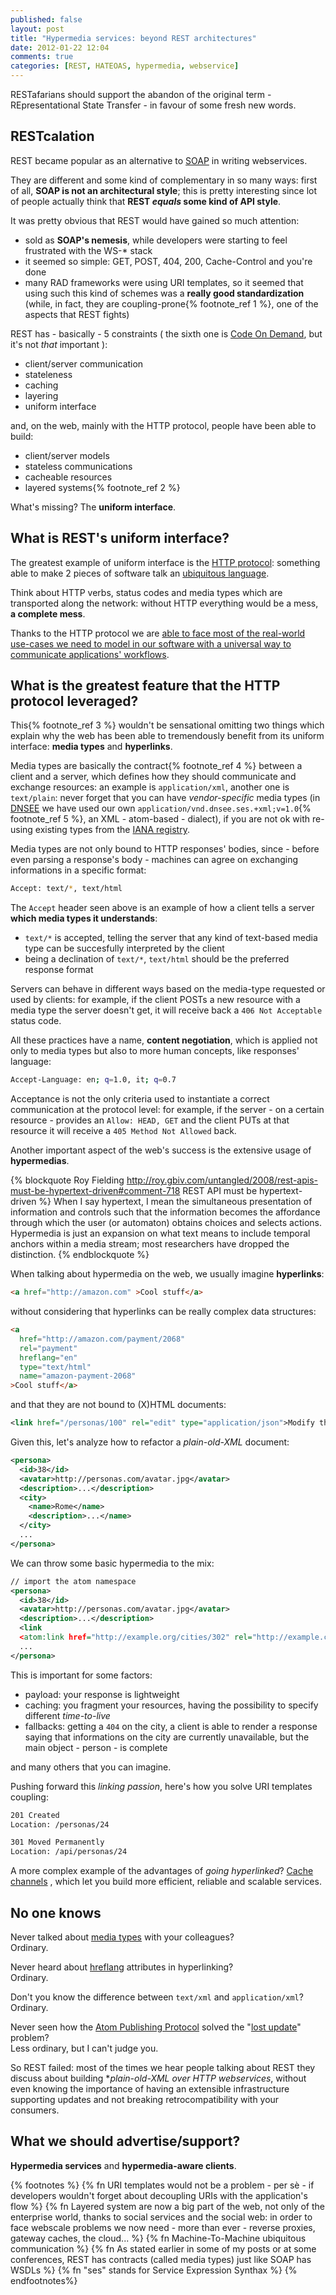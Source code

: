 ```yaml
---
published: false
layout: post
title: "Hypermedia services: beyond REST architectures"
date: 2012-01-22 12:04
comments: true
categories: [REST, HATEOAS, hypermedia, webservice]
---
```


RESTafarians should support the abandon of the
original term - REpresentational State Transfer -  in favour of 
some fresh new words.
<!-- more -->

## RESTcalation ##

REST became popular as an alternative to [SOAP](http://www.w3.org/TR/2000/NOTE-SOAP-20000508/)
in writing webservices.

They are different and some kind of complementary in so many ways: first of all,
**SOAP is not an architectural style**; this is pretty interesting since lot of people
actually think that **REST *equals* some kind of API style**.

It was pretty obvious that REST would have gained so much attention:

* sold as **SOAP's nemesis**, while developers were starting to feel frustrated
with the WS-* stack
* it seemed so simple: GET, POST, 404, 200, Cache-Control and you're done
* many RAD frameworks were using URI templates, so it seemed that using such
this kind of schemes was a **really good standardization** (while, in fact, they
are coupling-prone{% footnote_ref 1 %}, one of the aspects that REST fights)

REST has - basically - 5 constraints ( the sixth one is
[Code On Demand](http://www.ics.uci.edu/~fielding/pubs/dissertation/rest_arch_style.htm#sec_5_1_7),
but it's not *that* important ):

* client/server communication
* stateleness
* caching
* layering
* uniform interface

and, on the web, mainly with the HTTP protocol, people have been able to build:

* client/server models
* stateless communications
* cacheable resources
* layered systems{% footnote_ref 2 %}

What's missing? The **uniform interface**.

## What is REST's uniform interface? ##

The greatest example of uniform interface is the [HTTP protocol](http://my.safaribooksonline.com/9780596809140/1):
something able to make 2 pieces of software talk an [ubiquitous language](http://domaindrivendesign.org/node/132).

Think about HTTP verbs, status codes and media types which are transported along the
network: without HTTP everything would be a mess, **a complete mess**.

Thanks to the HTTP protocol we are [able to face most of the real-world use-cases we need
to model in our software with a universal way to communicate applications' workflows](http://tomayko.com/writings/rest-to-my-wife).

## What is the greatest feature that the HTTP protocol leveraged? ##

This{% footnote_ref 3 %} wouldn't be sensational omitting two things which explain
why the web has been able to tremendously benefit from its uniform interface:
**media types** and **hyperlinks**.

Media types are basically the contract{% footnote_ref 4 %} between a client and
a server, which defines how they should communicate and exchange resources: an
example is `application/xml`, another one is `text/plain`: never forget that
you can have *vendor-specific* media types (in [DNSEE](http://www.dnsee.com) we have
used our own `application/vnd.dnsee.ses.+xml;v=1.0`{% footnote_ref 5 %}, an XML -
atom-based - dialect), if you are not ok with re-using existing types from the
[IANA registry](http://www.iana.org/assignments/media-types/index.html).

Media types are not only bound to HTTP responses' bodies, since - before even
parsing a response's body - machines can agree on exchanging informations in a
specific format:

``` bash The Accept header of an HTTP request
Accept: text/*, text/html
```

The `Accept` header seen above is an example of how a client tells a server
**which media types it understands**: 

* `text/*` is accepted, telling the server that any kind of text-based media
type can be succesfully interpreted by the client
* being a declination of `text/*`, `text/html` should be the preferred response
format

Servers can behave in different ways based on the media-type requested or used by
clients: for example, if the client POSTs a new resource with a media type the
server doesn't get, it will receive back a `406 Not Acceptable` status code.

All these practices have a name, **content negotiation**, which is applied not
only to media types but also to more human concepts, like responses' language:

``` bash Content negotation based on the language of the resource
Accept-Language: en; q=1.0, it; q=0.7
```

Acceptance is not the only criteria used to instantiate a correct communication
at the protocol level: for example, if the server  - on a certain resource -
provides an `Allow: HEAD, GET` and the client PUTs at that resource it will
receive a `405 Method Not Allowed` back.

Another important aspect of the web's success is the extensive usage of
**hypermedias**.

{% blockquote Roy Fielding http://roy.gbiv.com/untangled/2008/rest-apis-must-be-hypertext-driven#comment-718 REST API must be hypertext-driven %}
When I say hypertext, I mean the simultaneous presentation of information and
controls such that the information becomes the affordance through which the user
(or automaton) obtains choices and selects actions. Hypermedia is just an
expansion on what text means to include temporal anchors within a media stream;
most researchers have dropped the distinction.
{% endblockquote %}

When talking about hypermedia on the web, we usually imagine **hyperlinks**:

``` html A simple example of web link
<a href="http://amazon.com" >Cool stuff</a>
```

without considering that hyperlinks can be really complex data structures:

``` html A more complex hyperlinking example
<a 
  href="http://amazon.com/payment/2068"
  rel="payment"
  hreflang="en"
  type="text/html"
  name="amazon-payment-2068"
>Cool stuff</a>
```

and that they are not bound to (X)HTML documents:

``` xml Atom link indicating how to edit a resource
<link href="/personas/100" rel="edit" type="application/json">Modify this!</link>
```

Given this, let's analyze how to refactor a *plain-old-XML* document:

``` xml An XML document representing a person and its city
<persona>
  <id>38</id>
  <avatar>http://personas.com/avatar.jpg</avatar>
  <description>...</description>
  <city>
    <name>Rome</name>
    <description>...</name>
  </city>
  ...
</persona>
```

We can throw some basic hypermedia to the mix:

``` xml The XML document refactored
// import the atom namespace
<persona>
  <id>38</id>
  <avatar>http://personas.com/avatar.jpg</avatar>
  <description>...</description>
  <link
  <atom:link href="http://example.org/cities/302" rel="http://example.com/cities" type="application/xml" />
  ...
</persona>
```

This is important for some factors:

* payload: your response is lightweight
* caching: you fragment your resources, having the possibility to specify different
*time-to-live*
* fallbacks: getting a `404` on the city, a client is able to render a response
saying that informations on the city are currently unavailable, but the main
object - person - is complete

and many others that you can imagine.

Pushing forward this *linking passion*, here's how you solve URI templates
coupling:

``` bash When a resource is created, tell the client its address
201 Created
Location: /personas/24
```

``` bash When a resource is moved, tell the client its new address
301 Moved Permanently
Location: /api/personas/24
```

A more complex example of the advantages of *going hyperlinked*?
[Cache channels](http://ietfreport.isoc.org/idref/draft-nottingham-http-cache-channels/)
, which let you build more efficient, reliable and scalable services.

## No one knows

Never talked about [media types](http://tools.ietf.org/html/rfc3023) with your
colleagues?    
Ordinary.

Never heard about [hreflang](http://www.w3.org/TR/html4/struct/links.html#adef-hreflang)
attributes in hyperlinking?    
Ordinary.

Don't you know the difference between `text/xml` and `application/xml`?    
Ordinary.

Never seen how the [Atom Publishing Protocol](http://www.ietf.org/rfc/rfc5023.txt)
solved the "[lost update](http://www.w3.org/1999/04/Editing/)" problem?    
Less ordinary, but I can't judge you.

So REST failed: most of the times we hear people talking about REST they discuss about 
building **plain-old-XML over HTTP webservices*, without even knowing the importance of
having an extensible infrastructure supporting updates and not breaking
retrocompatibility with your consumers.

## What we should advertise/support? ##

**Hypermedia services** and **hypermedia-aware clients**.



{% footnotes %}
  {% fn URI templates would not be a problem - per sè - if developers wouldn\'t forget about decoupling URIs with the application\'s flow %}
  {% fn Layered system are now a big part of the web, not only of the enterprise world, thanks to social services and the social web: in order to face webscale problems we now need - more than ever - reverse proxies, gateway caches, the cloud... %}
  {% fn Machine-To-Machine ubiquitous communication %}
  {% fn As stated earlier in some of my posts or at some conferences, REST has contracts (called media types) just like SOAP has WSDLs %}
  {% fn "ses" stands for Service Expression Synthax %}
{% endfootnotes%}